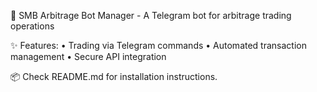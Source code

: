 🎯 SMB Arbitrage Bot Manager - A Telegram bot for arbitrage trading operations

✨ Features: • Trading via Telegram commands • Automated transaction management • Secure API integration

📦 Check README.md for installation instructions.
